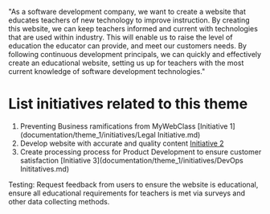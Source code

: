 "As a software development company, we want to create a website that educates teachers of new technology to improve instruction. By creating this website, we can keep teachers informed and current with technologies that are used within industry. This will enable us to raise the level of education the educator can provide, and meet our customers needs. By following continuous development principals, we can quickly and effectively create an educational website, setting us up for teachers with the most current knowledge of software development technologies."



# List initiatives related to this theme
1. Preventing Business ramifications from MyWebClass [Initiative 1](documentation/theme_1/initiatives/Legal Initiative.md)
2. Develop website with accurate and quality content [Initiative 2 ](documentation/theme_1/initiatives/WebsiteCreateInitatives.md)
3. Create processing process for Product Development to ensure customer satisfaction [Initiative 3](documentation/theme_1/initiatives/DevOps Inititatives.md)

Testing: Request feedback from users to ensure the website is educational, ensure all educational requirements for teachers is met via surveys and other data collecting methods.
